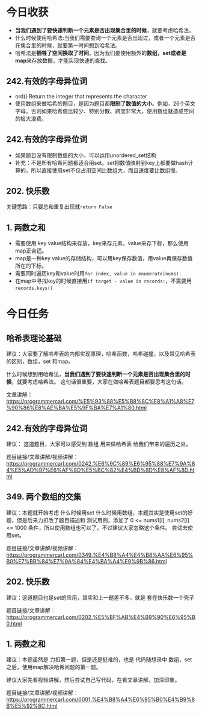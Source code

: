 # 今日收获
- **当我们遇到了要快速判断一个元素是否出现集合里的时候**，就要考虑哈希法。
- 什么时候使用哈希法:当我们需要查询一个元素是否出现过，或者一个元素是否在集合里的时候，就要第一时间想到哈希法。
- 哈希法是**牺牲了空间换取了时间**，因为我们要使用额外的**数组，set或者是map**来存放数据，才能实现快速的查找。

## 242.有效的字母异位词 
- ord() Return the integer that represents the character
- 使用数组来做哈希的题目，是因为题目都**限制了数值的大小**。例如，26个英文字母。否则如果哈希值比较少、特别分散、跨度非常大，使用数组就造成空间的极大浪费。

## 242.有效的字母异位词 
- 如果题目没有限制数值的大小，可以运用unordered_set结构
- 补充：不是所有哈希问题都适合用set。set把数值映射到key上都要做hash计算的，所以直接使用set不仅占用空间比数组大，而且速度要比数组慢。

## 202. 快乐数
关键思路：只要总和重复出现就`return False`

## 1. 两数之和 
- 需要使用 key value结构来存放，key来存元素，value来存下标，那么使用map正合适。
- map是一种key value的存储结构，可以用key保存数值，用value再保存数值所在的下标。
- 需要同时遍历key和value时用`for index, value in enumerate(nums): `
- 在map中寻找key的时候直接用`if target - value in records:`，不需要用`records.keys()`
  
  
# 今日任务 

## 哈希表理论基础 

建议：大家要了解哈希表的内部实现原理，哈希函数，哈希碰撞，以及常见哈希表的区别，数组，set 和map。  

什么时候想到用哈希法，**当我们遇到了要快速判断一个元素是否出现集合里的时候**，就要考虑哈希法。  这句话很重要，大家在做哈希表题目都要思考这句话。 

文章讲解：https://programmercarl.com/%E5%93%88%E5%B8%8C%E8%A1%A8%E7%90%86%E8%AE%BA%E5%9F%BA%E7%A1%80.html  


## 242.有效的字母异位词 

建议： 这道题目，大家可以感受到 数组 用来做哈希表 给我们带来的遍历之处。 

题目链接/文章讲解/视频讲解： https://programmercarl.com/0242.%E6%9C%89%E6%95%88%E7%9A%84%E5%AD%97%E6%AF%8D%E5%BC%82%E4%BD%8D%E8%AF%8D.html  


## 349. 两个数组的交集 

建议：本题就开始考虑 什么时候用set 什么时候用数组，本题其实是使用set的好题，但是后来力扣改了题目描述和 测试用例，添加了 0 <= nums1[i], nums2[i] <= 1000 条件，所以使用数组也可以了，不过建议大家忽略这个条件。 尝试去使用set。 

题目链接/文章讲解/视频讲解：https://programmercarl.com/0349.%E4%B8%A4%E4%B8%AA%E6%95%B0%E7%BB%84%E7%9A%84%E4%BA%A4%E9%9B%86.html  

## 202. 快乐数 

建议：这道题目也是set的应用，其实和上一题差不多，就是 套在快乐数一个壳子 

题目链接/文章讲解：https://programmercarl.com/0202.%E5%BF%AB%E4%B9%90%E6%95%B0.html  

## 1. 两数之和 

建议：本题虽然是 力扣第一题，但是还是挺难的，也是 代码随想录中 数组，set之后，使用map解决哈希问题的第一题。 

建议大家先看视频讲解，然后尝试自己写代码，在看文章讲解，加深印象。 

题目链接/文章讲解/视频讲解：https://programmercarl.com/0001.%E4%B8%A4%E6%95%B0%E4%B9%8B%E5%92%8C.html 

